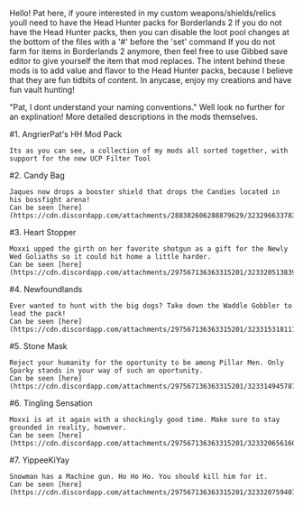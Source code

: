 Hello! Pat here, if youre interested in my custom weapons/shields/relics youll need to have the Head Hunter packs for Borderlands 2
If you do not have the Head Hunter packs, then you can disable the loot pool changes at the bottom of the files with a '#' before the 'set' command
If you do not farm for items in Borderlands 2 anymore, then feel free to use Gibbed save editor to give yourself the item that mod replaces.
The intent behind these mods is to add value and flavor to the Head Hunter packs, because I believe that they are fun tidbits of content.
In anycase, enjoy my creations and have fun vault hunting! 


  "Pat, I dont understand your naming conventions." Well look no further for an explination!
  More detailed descriptions in the mods themselves.

 #1. AngrierPat's HH Mod Pack
 
	Its as you can see, a collection of my mods all sorted together, with support for the new UCP Filter Tool
	
 #2. Candy Bag
 
	Jaques now drops a booster shield that drops the Candies located in his bossfight arena!
	Can be seen [here](https://cdn.discordapp.com/attachments/288382606288879629/323296633783844865/unknown.png)

 #3. Heart Stopper
 
	Moxxi upped the girth on her favorite shotgun as a gift for the Newly Wed Goliaths so it could hit home a little harder.
	Can be seen [here](https://cdn.discordapp.com/attachments/297567136363315201/323320513839628288/unknown.png)
	
 #4. Newfoundlands
 
	Ever wanted to hunt with the big dogs? Take down the Waddle Gobbler to lead the pack!
	Can be seen [here](https://cdn.discordapp.com/attachments/297567136363315201/323315318111862795/unknown.png)
	
 #5. Stone Mask
 
	Reject your humanity for the oportunity to be among Pillar Men. Only Sparky stands in your way of such an oportunity.
	Can be seen [here](https://cdn.discordapp.com/attachments/297567136363315201/323314945787822080/unknown.png)
	
 #6. Tingling Sensation
 
	Moxxi is at it again with a shockingly good time. Make sure to stay grounded in reality, however.
	Can be seen [here](https://cdn.discordapp.com/attachments/297567136363315201/323320656160751616/unknown.png)
	
 #7. YippeeKiYay
 
	Snowman has a Machine gun. Ho Ho Ho. You should kill him for it.
	Can be seen [here](https://cdn.discordapp.com/attachments/297567136363315201/323320759407869952/unknown.png)
